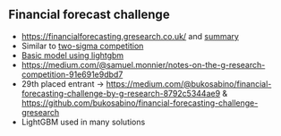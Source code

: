 ## Financial forecast challenge
* https://financialforecasting.gresearch.co.uk/ and [summary](https://financialforecasting.gresearch.co.uk/challenge-analysis.html)
* Similar to [two-sigma competition](https://www.kaggle.com/c/two-sigma-financial-modeling)
* [Basic model using lightgbm](https://github.com/unnir/g_research_financial_forecasting_challenge/blob/master/train_and_predict.ipynb)
* https://medium.com/@samuel.monnier/notes-on-the-g-research-competition-91e691e9dbd7
* 29th placed entrant -> https://medium.com/@bukosabino/financial-forecasting-challenge-by-g-research-8792c5344ae9 & https://github.com/bukosabino/financial-forecasting-challenge-gresearch
* LightGBM used in many solutions